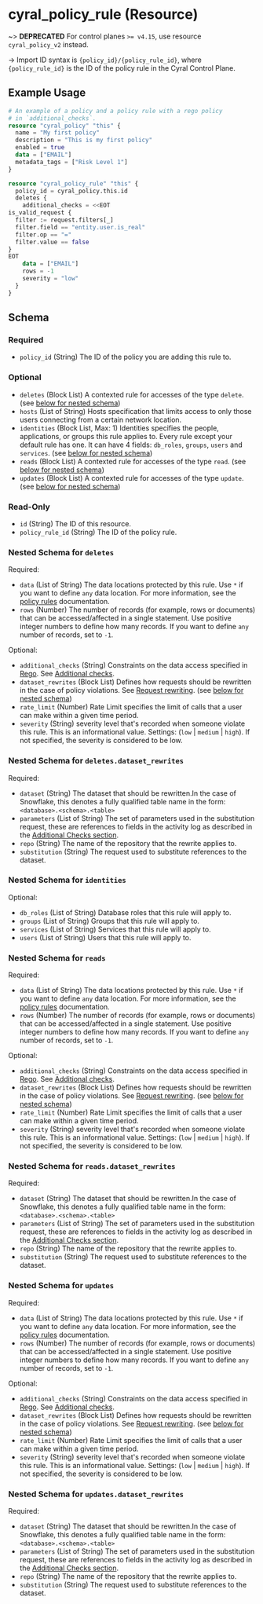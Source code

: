 # cyral_policy_rule (Resource)

~> **DEPRECATED** For control planes `>= v4.15`, use resource `cyral_policy_v2` instead.

-> Import ID syntax is `{policy_id}/{policy_rule_id}`, where `{policy_rule_id}` is the ID of the policy rule in the Cyral Control Plane.

## Example Usage

```terraform
# An example of a policy and a policy rule with a rego policy
# in `additional_checks`.
resource "cyral_policy" "this" {
  name = "My first policy"
  description = "This is my first policy"
  enabled = true
  data = ["EMAIL"]
  metadata_tags = ["Risk Level 1"]
}

resource "cyral_policy_rule" "this" {
  policy_id = cyral_policy.this.id
  deletes {
    additional_checks = <<EOT
is_valid_request {
  filter := request.filters[_]
  filter.field == "entity.user.is_real"
  filter.op == "="
  filter.value == false
}
EOT
    data = ["EMAIL"]
    rows = -1
    severity = "low"
  }
}
```

<!-- schema generated by tfplugindocs -->

## Schema

### Required

-   `policy_id` (String) The ID of the policy you are adding this rule to.

### Optional

-   `deletes` (Block List) A contexted rule for accesses of the type `delete`. (see [below for nested schema](#nestedblock--deletes))
-   `hosts` (List of String) Hosts specification that limits access to only those users connecting from a certain network location.
-   `identities` (Block List, Max: 1) Identities specifies the people, applications, or groups this rule applies to. Every rule except your default rule has one. It can have 4 fields: `db_roles`, `groups`, `users` and `services`. (see [below for nested schema](#nestedblock--identities))
-   `reads` (Block List) A contexted rule for accesses of the type `read`. (see [below for nested schema](#nestedblock--reads))
-   `updates` (Block List) A contexted rule for accesses of the type `update`. (see [below for nested schema](#nestedblock--updates))

### Read-Only

-   `id` (String) The ID of this resource.
-   `policy_rule_id` (String) The ID of the policy rule.

<a id="nestedblock--deletes"></a>

### Nested Schema for `deletes`

Required:

-   `data` (List of String) The data locations protected by this rule. Use `*` if you want to define `any` data location. For more information, see the [policy rules](https://cyral.com/docs/policy/rules#contexted-rules) documentation.
-   `rows` (Number) The number of records (for example, rows or documents) that can be accessed/affected in a single statement. Use positive integer numbers to define how many records. If you want to define `any` number of records, set to `-1`.

Optional:

-   `additional_checks` (String) Constraints on the data access specified in [Rego](https://www.openpolicyagent.org/docs/latest/policy-language/). See [Additional checks](https://cyral.com/docs/policy/rules/#additional-checks).
-   `dataset_rewrites` (Block List) Defines how requests should be rewritten in the case of policy violations. See [Request rewriting](https://cyral.com/docs/policy/rules/#request-rewriting). (see [below for nested schema](#nestedblock--deletes--dataset_rewrites))
-   `rate_limit` (Number) Rate Limit specifies the limit of calls that a user can make within a given time period.
-   `severity` (String) severity level that's recorded when someone violate this rule. This is an informational value. Settings: (`low` | `medium` | `high`). If not specified, the severity is considered to be low.

<a id="nestedblock--deletes--dataset_rewrites"></a>

### Nested Schema for `deletes.dataset_rewrites`

Required:

-   `dataset` (String) The dataset that should be rewritten.In the case of Snowflake, this denotes a fully qualified table name in the form: `<database>.<schema>.<table>`
-   `parameters` (List of String) The set of parameters used in the substitution request, these are references to fields in the activity log as described in the [Additional Checks section](https://cyral.com/docs/policy/rules/#additional-checks).
-   `repo` (String) The name of the repository that the rewrite applies to.
-   `substitution` (String) The request used to substitute references to the dataset.

<a id="nestedblock--identities"></a>

### Nested Schema for `identities`

Optional:

-   `db_roles` (List of String) Database roles that this rule will apply to.
-   `groups` (List of String) Groups that this rule will apply to.
-   `services` (List of String) Services that this rule will apply to.
-   `users` (List of String) Users that this rule will apply to.

<a id="nestedblock--reads"></a>

### Nested Schema for `reads`

Required:

-   `data` (List of String) The data locations protected by this rule. Use `*` if you want to define `any` data location. For more information, see the [policy rules](https://cyral.com/docs/policy/rules#contexted-rules) documentation.
-   `rows` (Number) The number of records (for example, rows or documents) that can be accessed/affected in a single statement. Use positive integer numbers to define how many records. If you want to define `any` number of records, set to `-1`.

Optional:

-   `additional_checks` (String) Constraints on the data access specified in [Rego](https://www.openpolicyagent.org/docs/latest/policy-language/). See [Additional checks](https://cyral.com/docs/policy/rules/#additional-checks).
-   `dataset_rewrites` (Block List) Defines how requests should be rewritten in the case of policy violations. See [Request rewriting](https://cyral.com/docs/policy/rules/#request-rewriting). (see [below for nested schema](#nestedblock--reads--dataset_rewrites))
-   `rate_limit` (Number) Rate Limit specifies the limit of calls that a user can make within a given time period.
-   `severity` (String) severity level that's recorded when someone violate this rule. This is an informational value. Settings: (`low` | `medium` | `high`). If not specified, the severity is considered to be low.

<a id="nestedblock--reads--dataset_rewrites"></a>

### Nested Schema for `reads.dataset_rewrites`

Required:

-   `dataset` (String) The dataset that should be rewritten.In the case of Snowflake, this denotes a fully qualified table name in the form: `<database>.<schema>.<table>`
-   `parameters` (List of String) The set of parameters used in the substitution request, these are references to fields in the activity log as described in the [Additional Checks section](https://cyral.com/docs/policy/rules/#additional-checks).
-   `repo` (String) The name of the repository that the rewrite applies to.
-   `substitution` (String) The request used to substitute references to the dataset.

<a id="nestedblock--updates"></a>

### Nested Schema for `updates`

Required:

-   `data` (List of String) The data locations protected by this rule. Use `*` if you want to define `any` data location. For more information, see the [policy rules](https://cyral.com/docs/policy/rules#contexted-rules) documentation.
-   `rows` (Number) The number of records (for example, rows or documents) that can be accessed/affected in a single statement. Use positive integer numbers to define how many records. If you want to define `any` number of records, set to `-1`.

Optional:

-   `additional_checks` (String) Constraints on the data access specified in [Rego](https://www.openpolicyagent.org/docs/latest/policy-language/). See [Additional checks](https://cyral.com/docs/policy/rules/#additional-checks).
-   `dataset_rewrites` (Block List) Defines how requests should be rewritten in the case of policy violations. See [Request rewriting](https://cyral.com/docs/policy/rules/#request-rewriting). (see [below for nested schema](#nestedblock--updates--dataset_rewrites))
-   `rate_limit` (Number) Rate Limit specifies the limit of calls that a user can make within a given time period.
-   `severity` (String) severity level that's recorded when someone violate this rule. This is an informational value. Settings: (`low` | `medium` | `high`). If not specified, the severity is considered to be low.

<a id="nestedblock--updates--dataset_rewrites"></a>

### Nested Schema for `updates.dataset_rewrites`

Required:

-   `dataset` (String) The dataset that should be rewritten.In the case of Snowflake, this denotes a fully qualified table name in the form: `<database>.<schema>.<table>`
-   `parameters` (List of String) The set of parameters used in the substitution request, these are references to fields in the activity log as described in the [Additional Checks section](https://cyral.com/docs/policy/rules/#additional-checks).
-   `repo` (String) The name of the repository that the rewrite applies to.
-   `substitution` (String) The request used to substitute references to the dataset.
